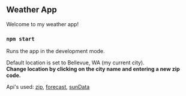 ## Weather App

Welcome to my weather app!

### `npm start`

Runs the app in the development mode.<br>

Default location is set to Bellevue, WA (my current city).<br>
**Change location by clicking on the city name and entering a new zip code.**<br>

Api's used: [zip](https://public.opendatasoft.com/api/), [forecast](https://api.weather.gov/), [sunData](https://api.sunrise-sunset.org/)